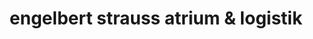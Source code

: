 ---
title: "engelbert strauss atrium & logistik"
url: /biebergemuend/engelbert-strauss-atrium-und-logistik/
shop: Kleidung
---
